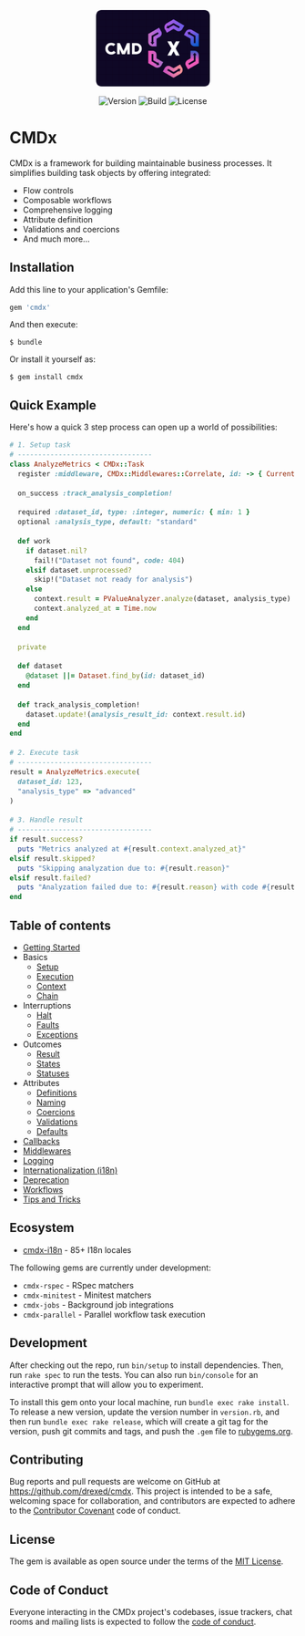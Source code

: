<p align="center">
  <img src="./src/cmdx-logo.png" width="200" alt="CMDx Logo">
</p>

<p align="center">
  <img alt="Version" src="https://img.shields.io/gem/v/cmdx">
  <img alt="Build" src="https://github.com/drexed/cmdx/actions/workflows/ci.yml/badge.svg">
  <img alt="License" src="https://img.shields.io/github/license/drexed/cmdx">
</p>

# CMDx

CMDx is a framework for building maintainable business processes. It simplifies building task objects by offering integrated:

- Flow controls
- Composable workflows
- Comprehensive logging
- Attribute definition
- Validations and coercions
- And much more...

## Installation

Add this line to your application's Gemfile:

```ruby
gem 'cmdx'
```

And then execute:

    $ bundle

Or install it yourself as:

    $ gem install cmdx

## Quick Example

Here's how a quick 3 step process can open up a world of possibilities:

```ruby
# 1. Setup task
# ---------------------------------
class AnalyzeMetrics < CMDx::Task
  register :middleware, CMDx::Middlewares::Correlate, id: -> { Current.request_id }

  on_success :track_analysis_completion!

  required :dataset_id, type: :integer, numeric: { min: 1 }
  optional :analysis_type, default: "standard"

  def work
    if dataset.nil?
      fail!("Dataset not found", code: 404)
    elsif dataset.unprocessed?
      skip!("Dataset not ready for analysis")
    else
      context.result = PValueAnalyzer.analyze(dataset, analysis_type)
      context.analyzed_at = Time.now
    end
  end

  private

  def dataset
    @dataset ||= Dataset.find_by(id: dataset_id)
  end

  def track_analysis_completion!
    dataset.update!(analysis_result_id: context.result.id)
  end
end

# 2. Execute task
# ---------------------------------
result = AnalyzeMetrics.execute(
  dataset_id: 123,
  "analysis_type" => "advanced"
)

# 3. Handle result
# ---------------------------------
if result.success?
  puts "Metrics analyzed at #{result.context.analyzed_at}"
elsif result.skipped?
  puts "Skipping analyzation due to: #{result.reason}"
elsif result.failed?
  puts "Analyzation failed due to: #{result.reason} with code #{result.metadata[:code]}"
end
```

## Table of contents

- [Getting Started](docs/getting_started.md)
- Basics
  - [Setup](docs/basics/setup.md)
  - [Execution](docs/basics/execution.md)
  - [Context](docs/basics/context.md)
  - [Chain](docs/basics/chain.md)
- Interruptions
  - [Halt](docs/interruptions/halt.md)
  - [Faults](docs/interruptions/faults.md)
  - [Exceptions](docs/interruptions/exceptions.md)
- Outcomes
  - [Result](docs/outcomes/result.md)
  - [States](docs/outcomes/states.md)
  - [Statuses](docs/outcomes/statuses.md)
- Attributes
  - [Definitions](docs/attributes/definitions.md)
  - [Naming](docs/attributes/naming.md)
  - [Coercions](docs/attributes/coercions.md)
  - [Validations](docs/attributes/validations.md)
  - [Defaults](docs/attributes/defaults.md)
- [Callbacks](docs/callbacks.md)
- [Middlewares](docs/middlewares.md)
- [Logging](docs/logging.md)
- [Internationalization (i18n)](docs/internationalization.md)
- [Deprecation](docs/deprecation.md)
- [Workflows](docs/workflows.md)
- [Tips and Tricks](docs/tips_and_tricks.md)

## Ecosystem

- [cmdx-i18n](https://github.com/drexed/cmdx-i18n) - 85+ I18n locales

The following gems are currently under development:

- `cmdx-rspec` - RSpec matchers
- `cmdx-minitest` - Minitest matchers
- `cmdx-jobs` - Background job integrations
- `cmdx-parallel` - Parallel workflow task execution

## Development

After checking out the repo, run `bin/setup` to install dependencies. Then, run `rake spec` to run the tests. You can also run `bin/console` for an interactive prompt that will allow you to experiment.

To install this gem onto your local machine, run `bundle exec rake install`. To release a new version, update the version number in `version.rb`, and then run `bundle exec rake release`, which will create a git tag for the version, push git commits and tags, and push the `.gem` file to [rubygems.org](https://rubygems.org).

## Contributing

Bug reports and pull requests are welcome on GitHub at https://github.com/drexed/cmdx. This project is intended to be a safe, welcoming space for collaboration, and contributors are expected to adhere to the [Contributor Covenant](http://contributor-covenant.org) code of conduct.

## License

The gem is available as open source under the terms of the [MIT License](https://opensource.org/licenses/MIT).

## Code of Conduct

Everyone interacting in the CMDx project's codebases, issue trackers, chat rooms and mailing lists is expected to follow the [code of conduct](CODE_OF_CONDUCT.md).
